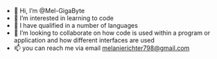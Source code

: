 - 👋 Hi, I’m @Mel-GigaByte
- 👀 I’m interested in learning to code 
- 🌱 I have qualified in a number of languages 
- 💞️ I’m looking to collaborate on how code is used within a program or application and how different interfaces are used
- 📫 you can reach me via email melanierichter798@gmail.com 

<!---
Mel-GigaByte/Mel-GigaByte is a ✨ special ✨ repository because its `README.md` (this file) appears on your GitHub profile.
You can click the Preview link to take a look at your changes.
--->
